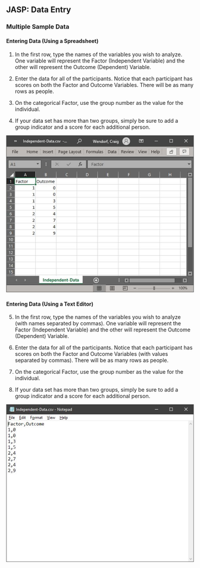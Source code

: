## JASP: Data Entry

### Multiple Sample Data 

#### Entering Data (Using a Spreadsheet)

1. In the first row, type the names of the variables you wish to analyze. One variable will represent the Factor (Independent Variable) and the other will represent the Outcome (Dependent) Variable.

2. Enter the data for all of the participants. Notice that each participant has scores on both the Factor and Outcome Variables. There will be as many rows as people. 

3. On the categorical Factor, use the group number as the value for the individual.

4. If your data set has more than two groups, simply be sure to add a group indicator and a score for each additional person.

<p align="center"><kbd><img src="multiple1.png"></kbd></p>

#### Entering Data (Using a Text Editor)

5. In the first row, type the names of the variables you wish to analyze (with names separated by commas). One variable will represent the Factor (Independent Variable) and the other will represent the Outcome (Dependent) Variable.

6. Enter the data for all of the participants. Notice that each participant has scores on both the Factor and Outcome Variables (with values separated by commas). There will be as many rows as people. 

7. On the categorical Factor, use the group number as the value for the individual.

8. If your data set has more than two groups, simply be sure to add a group indicator and a score for each additional person.

<p align="center"><kbd><img src="multiple2.png"></kbd></p>
